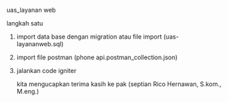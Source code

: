 uas_layanan web

langkah satu 

1. import data base dengan migration atau  file import (uas-layananweb.sql)
2. import file postman (phone api.postman_collection.json)
3. jalankan code igniter

   kita mengucapkan terima kasih ke pak (septian Rico Hernawan, S.kom., M.eng.)
